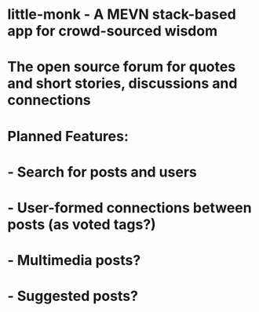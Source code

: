 # little-monk - A MEVN stack-based app for crowd-sourced wisdom
#
# The open source forum for quotes and short stories, discussions and connections
#
# Planned Features:
# - Search for posts and users
# - User-formed connections between posts (as voted tags?)
# - Multimedia posts?
# - Suggested posts?


